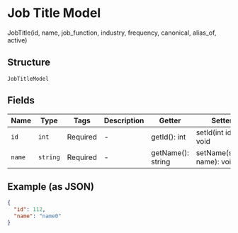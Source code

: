 
# Job Title Model

JobTitle(id, name, job_function, industry, frequency, canonical, alias_of, active)

## Structure

`JobTitleModel`

## Fields

| Name | Type | Tags | Description | Getter | Setter |
|  --- | --- | --- | --- | --- | --- |
| `id` | `int` | Required | - | getId(): int | setId(int id): void |
| `name` | `string` | Required | - | getName(): string | setName(string name): void |

## Example (as JSON)

```json
{
  "id": 112,
  "name": "name0"
}
```

